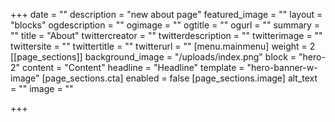 +++
date = ""
description = "new about page"
featured_image = ""
layout = "blocks"
ogdescription = ""
ogimage = ""
ogtitle = ""
ogurl = ""
summary = ""
title = "About"
twittercreator = ""
twitterdescription = ""
twitterimage = ""
twittersite = ""
twittertitle = ""
twitterurl = ""
[menu.mainmenu]
weight = 2
[[page_sections]]
background_image = "/uploads/index.png"
block = "hero-2"
content = "Content"
headline = "Headline"
template = "hero-banner-w-image"
[page_sections.cta]
enabled = false
[page_sections.image]
alt_text = ""
image = ""

+++
